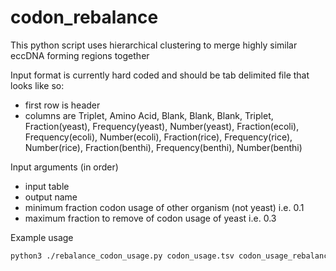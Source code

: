 # codon_rebalance

This python script uses hierarchical clustering to merge highly similar eccDNA forming regions together

Input format is currently hard coded and should be tab delimited file that looks like so:
- first row is header
- columns are Triplet, Amino Acid, Blank, Blank, Blank, Triplet, Fraction(yeast), Frequency(yeast), Number(yeast), Fraction(ecoli), Frequency(ecoli), Number(ecoli), Fraction(rice), Frequency(rice), Number(rice), Fraction(benthi), Frequency(benthi), Number(benthi)

Input arguments (in order)
- input table
- output name
- minimum fraction codon usage of other organism (not yeast) i.e. 0.1
-  maximum fraction to remove of codon usage of yeast i.e. 0.3

Example usage
   ```sh
   python3 ./rebalance_codon_usage.py codon_usage.tsv codon_usage_rebalanced.tsv 0.1 0.3
   ```
